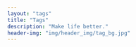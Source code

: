 ```yaml
---
layout: "tags"
title: "Tags"
description: "Make life better."
header-img: "img/header_img/tag_bg.jpg"
---
```

